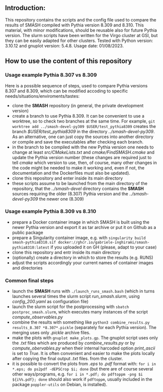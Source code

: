 ## Introduction:

This repository contains the scripts and the config file used to compare the results of SMASH compiled with Pythia version 8.309 and 8.310.
This material, with minor modifications, should be reusable also for future Pythia version.
The slurm scripts have been written for the Virgo cluster at GSI, but they can be easily adapted for other clusters.
Tested with Python version: 3.10.12 and gnuplot version: 5.4.8.
Usage date: 01/08/2023.

## How to use the content of this repository

### Usage example Pythia 8.307 vs 8.309 
Here is a possible sequence of steps, used to compare Pythia versions 8.307 and 8.309, which can be modified accoding to specific needs/situations/enviroments/tastes:
- clone the **SMASH** repository (in general, the private development version)
- create a branch to use Pythia 8.309. It can be convenient to use a worktree, so to check two branches at the same time. For example, `git worktree add ../smash-devel-py309 $USER/test_pythia8309` creates the branch _$USER/test_pythia8309_ in the directory _../smash-devel-py309_. As an alternative, one can just copy the sources into another directory or compile and save the executables after checking each branch.
- in the branch to be compiled with the new Pythia version one needs to change at least _src/CMakeLists.txt_ and _cmake/FindSMASH.cmake_ and update the Pythia version number (these changes are required just to tell _cmake_ which version to use, then, of course, many other changes in the code might be needed to make it working and, even if not, the documentation and the Dockerfiles must also be updated).
- clone this repository and enter inside its main directory
- these scripts assume to be launched from the main directory of the repository, that the _../smash-devel_ directory contains the **SMASH** sources requiring the older (8.307) Pythia version and the _../smash-devel-py309_ the newer one (8.309)

### Usage example Pythia 8.309 vs 8.310
- prepare a Docker container image in which SMASH is built using the newer Pythia version and export it as tar archive or put it on Github as a public package
- prepare a Singularity container image, e.g. with `singularity build smash-pythia8310.sif docker://ghcr.io/gabriele-inghirami/smash-pythia8310:latest` if you uploaded it on GH (please, adapt to your case)
- clone this repository and entr inside its main directory
- (optionally) create a directory in which to store the results (e.g. RUNS)
- adjust the scripts accordingly your current names of container images and directories

### Common final steps
- launch the **SMASH** runs with `./launch_runs_smash.bash` (which in turns launches several times the slurm script _run_smash.slurm_, using _config_200.yaml_ as configuration file)
- launch the slurm script for the postprocessing with `sbatch postproc_smash.slurm`, which executes many instances of the script _compute_observables.py_
- combine the results with something like `python3 combine_results.py results_8.307 *8.307*.pickle` (separately for each Pythia version). The merging uses only _.pickle_ archive files.
- make the plots with `gnuplot make_plots.gp`. The gnuplot script uses only the _.txt_ files which are produced by _combine_results.py_ or by _compute_obervables.py_ when their internal harcoded option _print_ascii_ is set to _True_. It is often convenient and easier to make the plots locally after copying the final output _.txt_ files. from the cluster.
- it is possible to convert the plots from _.eps_ to _.pdf_ format with: `for i in *.eps; do ps2pdf -dEPSCrop $i; done` (but there are of course several other ways/programs, e.g. `for i in *.pdf; do pdftoppm -png $i ${i%%.pdf}; done` should also work if `pdftoppm`, usually included in the package `poppler-utils` on Debian, is installed).
